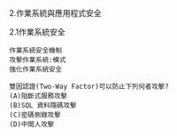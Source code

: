 2.作業系統與應用程式安全


2.1作業系統安全
```
作業系統安全機制
攻擊作業系統:模式
強化作業系統安全
``````
```
雙因認證(Two-Way Factor)可以防止下列何者攻擊?
(A)阻斷式服務攻擊    
(B)SQL 資料隱碼攻擊
(C)密碼側錄攻擊      
(D)中間人攻擊
```````
